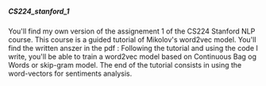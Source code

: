 ##### CS224_stanford_1

You'll find my own version of the assignement 1 of the CS224 Stanford NLP course. 
This course is a guided tutorial of Mikolov's word2vec model. 
You'll find the written anszer in the pdf : 
Following the tutorial and using the code I write, you'll be able to train a word2vec model based on Continuous Bag og Words or skip-gram model. 
The end of the tutorial consists in using the word-vectors for sentiments analysis. 
